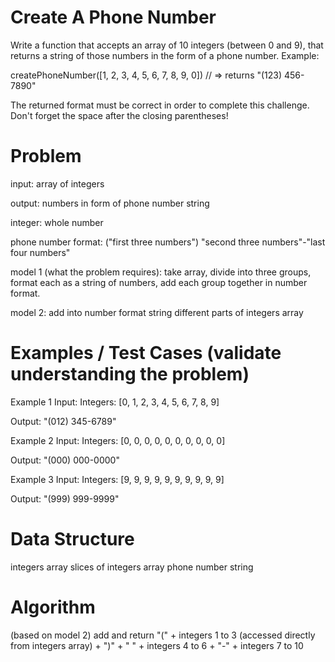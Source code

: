# Create A Phone Number
Write a function that accepts an array of 10 integers (between 0 and 9), that returns a string of those numbers in the form of a phone number.
Example:

createPhoneNumber([1, 2, 3, 4, 5, 6, 7, 8, 9, 0]) // => returns "(123) 456-7890"

The returned format must be correct in order to complete this challenge.
Don't forget the space after the closing parentheses!

# Problem
input:
    array of integers

output:
    numbers in form of phone number string

integer: 
    whole number

phone number format:
("first three numbers") "second three numbers"-"last four numbers"

model 1 (what the problem requires):
    take array, divide into three groups, format each as a string of numbers, add each group together in number format.

model 2:
    add into number format string different parts of integers array

# Examples / Test Cases (validate understanding the problem)

Example 1
Input:
    Integers: [0, 1, 2, 3, 4, 5, 6, 7, 8, 9]

Output:
    "(012) 345-6789"

Example 2
Input:
    Integers: [0, 0, 0, 0, 0, 0, 0, 0, 0, 0]

Output:
    "(000) 000-0000"
    
Example 3
Input:
    Integers: [9, 9, 9, 9, 9, 9, 9, 9, 9, 9]

Output:
    "(999) 999-9999"

# Data Structure
integers array
slices of integers array
phone number string

# Algorithm
(based on model 2)
add and return "(" + integers 1 to 3 (accessed directly from integers array) + ")" + " " + integers 4 to 6 + "-" + integers 7 to 10